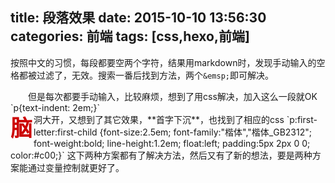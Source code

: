 title: 段落效果
date: 2015-10-10 13:56:30
categories: 前端
tags: [css,hexo,前端]
---
按照中文的习惯，每段都要空两个字符，结果用markdown时，发现手动输入的空格都被过滤了，无效。搜索一番后找到方法，两个`&emsp;`即可解决。  
<div style="text-indent: 2em;">但是每次都要手动输入，比较麻烦，想到了用css解决，加入这么一段就OK
`p{text-indent: 2em;}`</div>
<div style="font-size:2.5em; font-family:'楷体','楷体_GB2312'; font-weight:bold; line-height:1.2em; float:left; padding:5px 2px 0 0; color:#c00;">脑</div>洞大开，又想到了其它效果，**首字下沉**，也找到了相应的css  
`p:first-letter:first-child {font-size:2.5em; font-family:"楷体","楷体_GB2312"; font-weight:bold; line-height:1.2em; float:left; padding:5px 2px 0 0; color:#c00;}`  
这下两种方案都有了解决方法，然后又有了新的想法，要是两种方案能通过变量控制就更好了。
